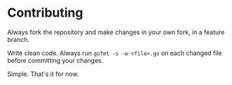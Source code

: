 # Contributing

Always fork the repository and make changes in your own fork, in a feature branch.

Write clean code. Always run `gofmt -s -w <file>.go` on each changed file before committing your changes.

Simple. That's it for now.
